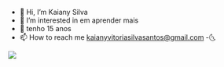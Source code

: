 - 👋 Hi, I’m Kaiany Silva
- 👀 I’m interested in em aprender mais 
- 🌱 tenho 15 anos 
- 📫 How to reach me kaianyvitoriasilvasantos@gmail.com
 -🌜









![](https://media.tenor.com/xxkk4dDfv2MAAAAi/bow.gif)
